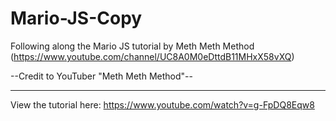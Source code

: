 # Mario-JS-Copy
Following along the Mario JS tutorial by Meth Meth Method (https://www.youtube.com/channel/UC8A0M0eDttdB11MHxX58vXQ)

--Credit to YouTuber "Meth Meth Method"--
________________________________________________
View the tutorial here: https://www.youtube.com/watch?v=g-FpDQ8Eqw8

